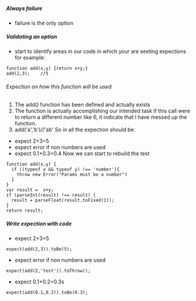 ##### Always failure
- failure is the only option
##### Validating an option
- start to identify areas in our code in which your are seeting expections
for example:
```
function add(x,y) {return x+y;}
add(2,3);    //5
```
###### Expection on how this function will be used
1. The add() function has been defined and actually exists
2. The function is actually accomplishing our intended task if this call were to return a different number like 6, it indicate that I have messed up the function.
3. add('a','b')//'ab'
So in all the expection should be:
- expect 2+3=5
- expect error if non numbers are used
- expect 0.1+0.3=0.4
Now we can start to rebuild the test
```
function add(x,y) {
  if ((typeof x && typeof y) !== 'number'){
    throw new Error("Params must be a number")
  }
}
var result =  x+y;
if (parseInt(result) !== result) {
  result = parseFloat(result.toFixed(1));
}
return result;
```
##### Write expection with code
- expect 2+3=5
```
expect(add(2,3)).toBe(5);
```
- expect error if non numbers are used
```
expect(add(2,'test')).toThrow();
```
- expect 0.1+0.2=0.3s
```
expect(add(0.1,0.2)).toBe(0.3);
```
